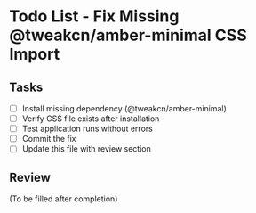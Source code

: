 # Todo List - Fix Missing @tweakcn/amber-minimal CSS Import

## Tasks
- [ ] Install missing dependency (@tweakcn/amber-minimal)
- [ ] Verify CSS file exists after installation
- [ ] Test application runs without errors
- [ ] Commit the fix
- [ ] Update this file with review section

## Review
(To be filled after completion)